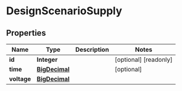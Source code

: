 

# DesignScenarioSupply

## Properties

Name | Type | Description | Notes
------------ | ------------- | ------------- | -------------
**id** | **Integer** |  |  [optional] [readonly]
**time** | [**BigDecimal**](BigDecimal.md) |  |  [optional]
**voltage** | [**BigDecimal**](BigDecimal.md) |  | 



